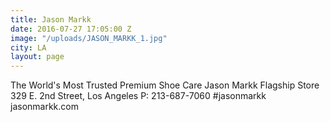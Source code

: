 ```yaml
---
title: Jason Markk
date: 2016-07-27 17:05:00 Z
image: "/uploads/JASON_MARKK_1.jpg"
city: LA
layout: page
---
```


The World's Most Trusted Premium Shoe Care Jason Markk Flagship Store 329 E. 2nd Street, Los Angeles P: 213-687-7060 #jasonmarkk jasonmarkk.com
